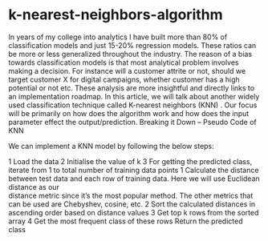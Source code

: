 # k-nearest-neighbors-algorithm
In years of my college into analytics I have built more than 80% of classification models and just 15-20% regression models. These ratios can be more or less generalized throughout the industry. The reason of a bias towards classification models is that most analytical problem involves making a decision. For instance will a customer attrite or not, should we target customer X for digital campaigns, whether customer has a high potential or not etc. These analysis are more insightful and directly links to an implementation roadmap. In this article, we will talk about another widely used classification technique called K-nearest neighbors (KNN) . Our focus will be primarily on how does the algorithm work and how does the input parameter effect the output/prediction.
Breaking it Down – Pseudo Code of KNN

We can implement a KNN model by following the below steps:

   1 Load the data
   2 Initialise the value of k
   3 For getting the predicted class, iterate from 1 to total number of training data points
        1 Calculate the distance between test data and each row of training data. Here we will use Euclidean distance as our        
          distance metric since it’s the most popular method. The other metrics that can be used are Chebyshev, cosine, etc.
        2 Sort the calculated distances in ascending order based on distance values
        3 Get top k rows from the sorted array
        4 Get the most frequent class of these rows
        Return the predicted class
